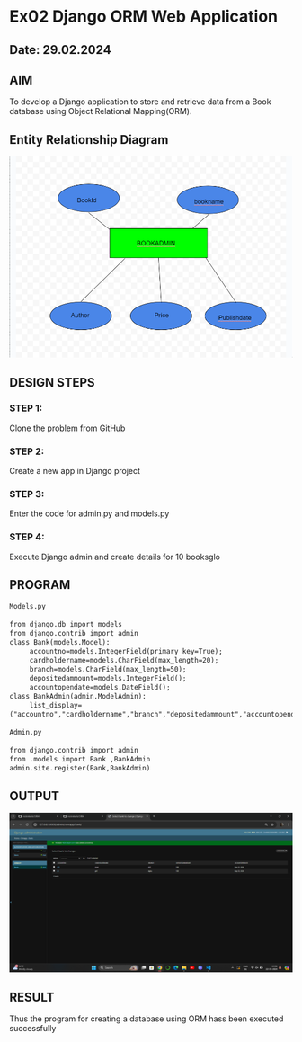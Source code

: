 # Ex02 Django ORM Web Application
## Date: 29.02.2024

## AIM
To develop a Django application to store and retrieve data from a Book database using Object Relational Mapping(ORM).

## Entity Relationship Diagram
![alt text](<vijay/web application.png>)


## DESIGN STEPS

### STEP 1:
Clone the problem from GitHub

### STEP 2:
Create a new app in Django project

### STEP 3:
Enter the code for admin.py and models.py

### STEP 4:
Execute Django admin and create details for 10 booksglo

## PROGRAM

```
Models.py

from django.db import models
from django.contrib import admin
class Bank(models.Model):
     accountno=models.IntegerField(primary_key=True);
     cardholdername=models.CharField(max_length=20);
     branch=models.CharField(max_length=50);
     depositedammount=models.IntegerField();
     accountopendate=models.DateField();
class BankAdmin(admin.ModelAdmin):
     list_display=("accountno","cardholdername","branch","depositedammount","accountopendate");

Admin.py

from django.contrib import admin
from .models import Bank ,BankAdmin
admin.site.register(Bank,BankAdmin)

```

## OUTPUT
![alt text](<Screenshot 2024-05-22 130855.png>)



## RESULT
Thus the program for creating a database using ORM hass been executed successfully

